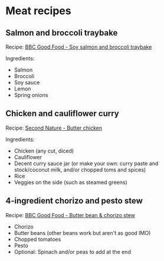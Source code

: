 # Meat recipes

## Salmon and broccoli traybake

Recipe: [BBC Good Food - Soy salmon and broccoli traybake](https://www.bbcgoodfood.com/recipes/oriental-salmon-broccoli-traybake)

Ingredients:

- Salmon
- Broccoli
- Soy sauce
- Lemon
- Spring onions

## Chicken and cauliflower curry

Recipe: [Second Nature - Butter chicken](https://www.secondnature.io/guides/recipes/chicken/butter-chicken)

Ingredients:

- Chicken (any cut, diced)
- Cauliflower
- Decent curry sauce jar (or make your own: curry paste and stock/coconut milk, and/or chopped toms and spices)
- Rice
- Veggies on the side (such as steamed greens)

## 4-ingredient chorizo and pesto stew

Recipe: [BBC Good Food - Butter bean & chorizo stew](https://www.bbcgoodfood.com/recipes/butter-bean-chorizo-stew)

- Chorizo
- Butter beans (other beans work but aren't as good IMO)
- Chopped tomatoes
- Pesto
- Optional: Spinach and/or peas to add at the end

